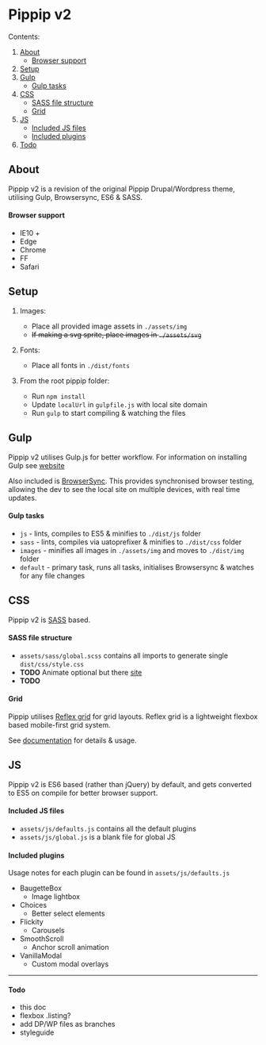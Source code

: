 # Pippip v2

Contents:

1. [About](#About)
    - [Browser support](#browser-support)
1. [Setup](#setup)
1. [Gulp](#Gulp)
    - [Gulp tasks](#Gulp-tasks)
1. [CSS](#css)
    - [SASS file structure](#sass-file-structure)
    - [Grid](#grid)
1. [JS](#js)
    - [Included JS files](#included-js-files)
    - [Included plugins](#included-plugins)
1. [Todo](#todo)

## About

Pippip v2 is a revision of the original Pippip Drupal/Wordpress theme, utilising Gulp, Browsersync, ES6 & SASS.

#### Browser support

-   IE10 +
-   Edge
-   Chrome
-   FF
-   Safari

## Setup

1. Images:

    - Place all provided image assets in `./assets/img`
    - ~~If making a svg sprite, place images in `./assets/svg`~~

2. Fonts:

    - Place all fonts in `./dist/fonts`

3. From the root pippip folder:

    - Run `npm install`
    - Update `localUrl` in `gulpfile.js` with local site domain
    - Run `gulp` to start compiling & watching the files

## Gulp

Pippip v2 utilises Gulp.js for better workflow. For information on installing Gulp see [website](https://gulpjs.com/)

Also included is [BrowserSync](https://browsersync.io/). This provides synchronised browser testing, allowing the dev to see the local site on multiple devices, with real time updates.

#### Gulp tasks

-   `js` - lints, compiles to ES5 & minifies to `./dist/js` folder
-   `sass` - lints, compiles via uatoprefixer & minifies to `./dist/css` folder
-   `images` - minifies all images in `./assets/img` and moves to `./dist/img` folder
-   `default` - primary task, runs all tasks, initialises Browsersync & watches for any file changes

## CSS

Pippip v2 is [SASS](https://sass-lang.com) based.

#### SASS file structure

-   `assets/sass/global.scss` contains all imports to generate single `dist/css/style.css`
-   **TODO** Animate optional but there [site](https://github.com/tgdev/animate-sass)
-   **TODO**

#### Grid

Pippip utilises [Reflex grid](http://reflexgrid.com/docs/) for grid layouts. Reflex grid is a lightweight flexbox based mobile-first grid system.

See [documentation](http://reflexgrid.com/docs/) for details & usage.

## JS

Pippip v2 is ES6 based (rather than jQuery) by default, and gets converted to ES5 on compile for better browser support.

#### Included JS files

-   `assets/js/defaults.js` contains all the default plugins
-   `assets/js/global.js` is a blank file for global JS

#### Included plugins

Usage notes for each plugin can be found in `assets/js/defaults.js`

-   BaugetteBox
    -   Image lightbox
-   Choices
    -   Better select elements
-   Flickity
    -   Carousels
-   SmoothScroll
    -   Anchor scroll animation
-   VanillaModal
    -   Custom modal overlays

---

#### Todo

-   this doc
-   flexbox .listing?
-   add DP/WP files as branches
-   styleguide
